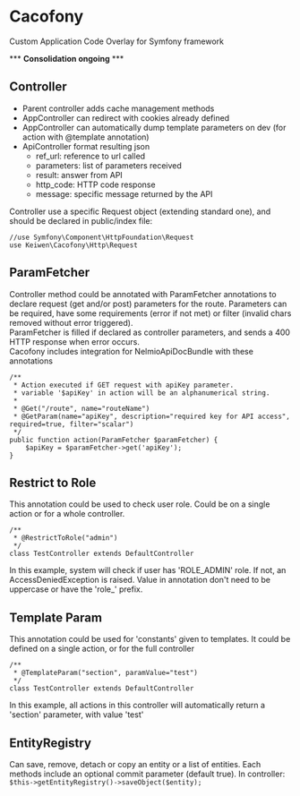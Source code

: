 # Cacofony
Custom Application Code Overlay for Symfony framework

*** **Consolidation ongoing** ***

## Controller
* Parent controller adds cache management methods
* AppController can redirect with cookies already defined
* AppController can automatically dump template parameters on dev
(for action with @template annotation)
* ApiController format resulting json
    * ref_url: reference to url called
    * parameters: list of parameters received
    * result: answer from API
    * http_code: HTTP code response
    * message: specific message returned by the API

Controller use a specific Request object (extending standard one),
and should be declared in public/index file:
```
//use Symfony\Component\HttpFoundation\Request
use Keiwen\Cacofony\Http\Request
```

## ParamFetcher
Controller method could be annotated with ParamFetcher annotations
to declare request (get and/or post) parameters for the route. 
Parameters can be required, have some requirements (error if not met)
or filter (invalid chars removed without error triggered).   
ParamFetcher is filled if declared as controller parameters, and sends
a 400 HTTP response when error occurs.  
Cacofony includes integration for NelmioApiDocBundle with these annotations
```
/**
 * Action executed if GET request with apiKey parameter.
 * variable '$apiKey' in action will be an alphanumerical string.
 *
 * @Get("/route", name="routeName")
 * @GetParam(name="apiKey", description="required key for API access", required=true, filter="scalar")
 */
public function action(ParamFetcher $paramFetcher) {
    $apiKey = $paramFetcher->get('apiKey');
}
```

## Restrict to Role
This annotation could be used to check user role.
Could be on a single action or for a whole controller.
```
/**
 * @RestrictToRole("admin")
 */
class TestController extends DefaultController
```
In this example, system will check if user has 'ROLE_ADMIN' role.
If not, an AccessDeniedException is raised.
Value in annotation don't need to be uppercase or have the 'role_' prefix.

## Template Param
This annotation could be used for 'constants' given to templates.
It could be defined on a single action, or for the full controller
```
/**
 * @TemplateParam("section", paramValue="test")
 */
class TestController extends DefaultController
```
In this example, all actions in this controller will automatically return
a 'section' parameter, with value 'test'

## EntityRegistry
Can save, remove, detach or copy an entity or a list of entities.
Each methods include an optional commit parameter (default true).
In controller: `$this->getEntityRegistry()->saveObject($entity);`

